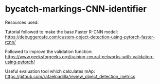 # bycatch-markings-CNN-identifier



Resources used:


Tutorial followed to make the base Faster R-CNN model: https://debuggercafe.com/custom-object-detection-using-pytorch-faster-rcnn/

Followed to improve the validation function: https://www.geeksforgeeks.org/training-neural-networks-with-validation-using-pytorch/

Useful evaluation tool which calculates mAp: https://github.com/rafaelpadilla/review_object_detection_metrics

